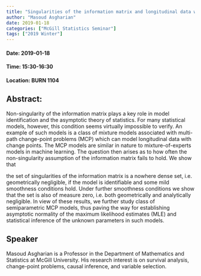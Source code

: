```yaml
---
title: "Singularities of the information matrix and longitudinal data with change points"
author: "Masoud Asgharian"
date: 2019-01-18
categories: ["McGill Statistics Seminar"]
tags: ["2019 Winter"]
---
```


#### Date: 2019-01-18
#### Time: 15:30-16:30
#### Location: BURN 1104

## Abstract:

Non-singularity of the information matrix plays a key role in model identification and the asymptotic theory of statistics. For many statistical models, however, this condition seems virtually impossible to verify. An example of such models is a class of mixture models associated with multi-path change-point problems (MCP) which can model longitudinal data with change points. The MCP models are similar in nature to mixture-of-experts models in machine learning. The question then arises as to how often the non-singularity assumption of the information matrix fails to hold. We show that

the set of singularities of the information matrix is a nowhere dense set, i.e. geometrically negligible, if the model is identifiable and some mild smoothness conditions hold. Under further smoothness conditions we show that the set is also of measure zero, i.e. both geometrically and analytically negligible. In view of these results, we further study class of semiparametric MCP models, thus paving the way for establishing asymptotic normality of the maximum likelihood estimates (MLE) and statistical inference of the unknown parameters in such models.

## Speaker

Masoud Asgharian is a Professor in the Department of Mathematics and Statistics at McGill University. His research interest is on survival analysis, change-point problems, causal inference, and variable selection.